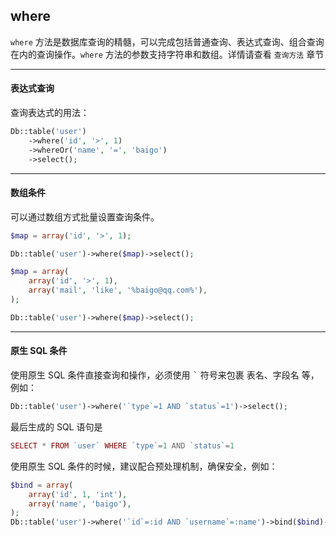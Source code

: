 ## where

`where` 方法是数据库查询的精髓，可以完成包括普通查询、表达式查询、组合查询在内的查询操作。`where` 方法的参数支持字符串和数组。详情请查看 `查询方法` 章节

----------

#### 表达式查询

查询表达式的用法：

``` php
Db::table('user')
    ->where('id', '>', 1)
    ->whereOr('name', '=', 'baigo')
    ->select(); 
```
----------

#### 数组条件

可以通过数组方式批量设置查询条件。

``` php
$map = array('id', '>', 1);

Db::table('user')->where($map)->select(); 

$map = array(
    array('id', '>', 1),
    array('mail', 'like', '%baigo@qq.com%'),
);

Db::table('user')->where($map)->select(); 
```

----------

#### 原生 SQL 条件

使用原生 SQL 条件直接查询和操作，必须使用 <kbd>&#96;</kbd> 符号来包裹 表名、字段名 等，例如：

``` php
Db::table('user')->where('`type`=1 AND `status`=1')->select(); 
```

最后生成的 SQL 语句是

``` php
SELECT * FROM `user` WHERE `type`=1 AND `status`=1
```

使用原生 SQL 条件的时候，建议配合预处理机制，确保安全，例如：

``` php
$bind = array(
    array('id', 1, 'int'),
    array('name', 'baigo'),
);
Db::table('user')->where('`id`=:id AND `username`=:name')->bind($bind)->select();
```